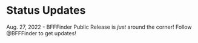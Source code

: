 # Status Updates
Aug. 27, 2022 - BFFFinder Public Release is _just_ around the corner! Follow @BFFFinder to get updates!
